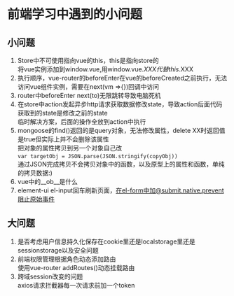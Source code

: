 # 前端学习中遇到的小问题
## 小问题
1. Store中不可使用指向vue的this，this是指向store的  
将vue实例添加到window.vue,用window.vue.$XXX代替this.$XXX  
2. 执行顺序，vue-router的beforeEnter在vue的beforeCreated之前执行，无法访问vue组件实例，需要在next(vm =>{})回调中访问
3. router中beforeEnter next(to)无限跳转导致电脑死机
4. 在store中action发起异步http请求获取数据修改state，导致action后面代码获取到的state是修改之前的state  
临时解决方案，后面的操作全放到action中执行
5. mongoose的find()返回的是query对象，无法修改属性，delete XX时返回值是true但实际上并不会删除该属性  
把对象的属性拷贝到另一个对象自己改  
`var targetObj = JSON.parse(JSON.stringify(copyObj))`  
通过JSON完成拷贝不会拷贝对象中的函数，以及原型上的属性和函数，单纯的拷贝数据:)
6. vue中的__ob__是什么  
7. element-ui el-input回车刷新页面，在el-form中加@submit.native.prevent阻止原始事件
## 大问题
1. 是否考虑用户信息持久化保存在cookie里还是localstorage里还是sessionstorage以及安全问题
2. 前端权限管理根据角色动态添加路由  
  使用vue-router addRoutes()动态挂载路由  
3. 跨域session改变的问题  
  axios请求拦截器每一次请求前加一个token  
